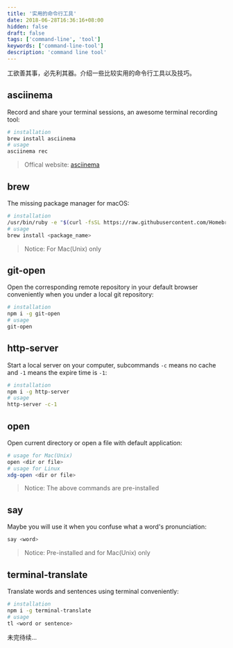 ```yaml
---
title: '实用的命令行工具'
date: 2018-06-28T16:36:16+08:00
hidden: false
draft: false
tags: ['command-line', 'tool']
keywords: ['command-line-tool']
description: 'command line tool'
---
```


工欲善其事，必先利其器。介绍一些比较实用的命令行工具以及技巧。

## asciinema

Record and share your terminal sessions, an awesome terminal recording tool:

```sh
# installation
brew install asciinema
# usage
asciinema rec
```

> Offical website: [asciinema](https://asciinema.org/)

## brew

The missing package manager for macOS:

```sh
# installation
/usr/bin/ruby -e "$(curl -fsSL https://raw.githubusercontent.com/Homebrew/install/master/install)"
# usage
brew install <package_name>
```

> Notice: For Mac(Unix) only

## git-open

Open the corresponding remote repository in your default browser conveniently when you under a local git repository:

```sh
# installation
npm i -g git-open
# usage
git-open
```

## http-server

Start a local server on your computer, subcommands `-c` means no cache and `-1` means the expire time is `-1`:

```sh
# installation
npm i -g http-server
# usage
http-server -c-1
```

## open

Open current directory or open a file with default application:

```sh
# usage for Mac(Unix)
open <dir or file>
# usage for Linux
xdg-open <dir or file>
```

> Notice: The above commands are pre-installed

## say

Maybe you will use it when you confuse what a word's pronunciation:

```sh
say <word>
```

> Notice: Pre-installed and for Mac(Unix) only

## terminal-translate

Translate words and sentences using terminal conveniently:

```sh
# installation
npm i -g terminal-translate
# usage
tl <word or sentence>
```

未完待续...

